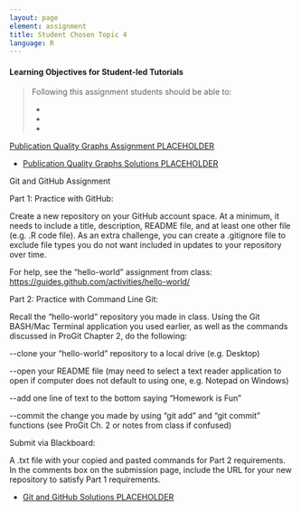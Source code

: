 ```yaml
---
layout: page
element: assignment
title: Student Chosen Topic 4
language: R
---
```


#### Learning Objectives for Student-led Tutorials

> Following this assignment students should be able to:
>
> -
> -
> -

[Publication Quality Graphs Assignment PLACEHOLDER]()

  * [Publication Quality Graphs Solutions PLACEHOLDER]()

Git and GitHub Assignment

Part 1: Practice with GitHub:

  Create a new repository on your GitHub account space. At a minimum, it needs to include a title, description, README file, and at least one other file (e.g. .R code file). As an extra challenge, you can create a .gitignore file to exclude file types you do not want included in updates to your repository over time.

  For help, see the “hello-world” assignment from class: https://guides.github.com/activities/hello-world/

Part 2: Practice with Command Line Git:

  Recall the “hello-world” repository you made in class. Using the Git BASH/Mac Terminal application you used earlier, as well as the commands discussed in ProGit Chapter 2, do the following:

  --clone your “hello-world” repository to a local drive (e.g. Desktop)

  --open your README file (may need to select a text reader application to open if computer does not default to using one, e.g. Notepad on Windows)

  --add one line of text to the bottom saying “Homework is Fun”

  --commit the change you made by using “git add” and “git commit” functions (see ProGit Ch. 2 or notes from class if confused)

Submit via Blackboard:

  A .txt file with your copied and pasted commands for Part 2 requirements.  In the comments box on the submission page, include the URL for your new repository to satisfy Part 1 requirements.

  * [Git and GitHub Solutions PLACEHOLDER]()
